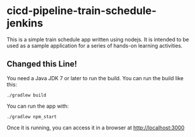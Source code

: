 # cicd-pipeline-train-schedule-jenkins

This is a simple train schedule app written using nodejs. It is intended to be used as a sample application for a series of hands-on learning activities.

## Changed this Line!

You need a Java JDK 7 or later to run the build. You can run the build like this:

    ./gradlew build

You can run the app with:

    ./gradlew npm_start

Once it is running, you can access it in a browser at [http://localhost:3000](http://localhost:3000)
